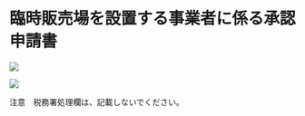# 臨時販売場を設置する事業者に係る承認申請書

![](https://www.nta.go.jp/tmp/df521cce-645c-49e5-a73c-915bcc80560e/images/8902b82a4d5f1f7936ef6ca713d8b7b61bfe80dd4b5c30b79427d3823bd0b117.jpg)

![](https://www.nta.go.jp/tmp/df521cce-645c-49e5-a73c-915bcc80560e/images/6715759282f13298bc55334f49b06fa9d531a53240f7ef65925c29df997ba287.jpg)

注意　税務署処理欄は、記載しないでください。